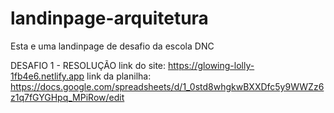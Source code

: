 # landinpage-arquitetura
Esta e uma landinpage de desafio da escola DNC

DESAFIO 1 - RESOLUÇÃO 
link do site: https://glowing-lolly-1fb4e6.netlify.app
link da planilha: https://docs.google.com/spreadsheets/d/1_0std8whgkwBXXDfc5y9WWZz6z1q7fGYGHpq_MPiRow/edit
